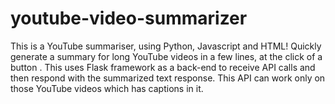 # youtube-video-summarizer
This is a YouTube summariser, using Python, Javascript and HTML! Quickly generate a summary for long YouTube videos in a few lines, at the click of a button .
This uses Flask framework as a back-end to receive API calls and then respond with the summarized text response. This API can work only on those YouTube videos which has captions in it.
